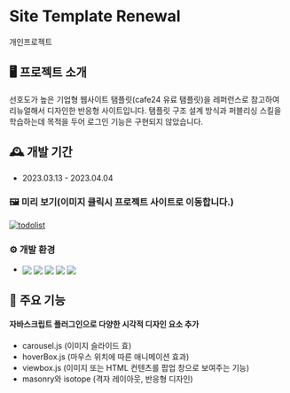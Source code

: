 # Site Template Renewal
개인프로젝트

## 🖥️ 프로젝트 소개
선호도가 높은 기업형 웹사이트 탬플릿(cafe24 유료 탬플릿)을 레퍼런스로 참고하여 리뉴얼해서 디자인한 반응형 사이트입니다.
탬플릿 구조 설계 방식과 퍼블리싱 스킬을 학습하는데 목적을 두어 로그인 기능은 구현되지 않았습니다. 
<br>

## 🕰️ 개발 기간
* 2023.03.13 - 2023.04.04

### 🖼️ 미리 보기(이미지 클릭시 프로젝트 사이트로 이동합니다.)
[![todolist](https://file.notion.so/f/s/634a9930-20a0-49ae-9d7c-7d1840968458/sitetemplate.gif?id=37cecf6c-86e8-48be-a552-4745ea09cdcd&table=block&spaceId=c27fd0d8-39d6-4196-a8f4-dab934ac5eab&expirationTimestamp=1687365543362&signature=iUg32UgCk69tHJV5B0N-wLQ-M4NtELGuAqmPuo1Xv38)](http://goongdoong.dothome.co.kr/sitetemplate)

### ⚙️ 개발 환경
- <img valign="middle" src="https://img.shields.io/badge/XAMPP-FB7A24?style=for-the-badge&logo=XAMPP&logoColor=white"> <img valign="middle" src="https://img.shields.io/badge/PHP-777BB4?style=for-the-badge&logo=PHP&logoColor=white"> <img valign="middle" src="https://img.shields.io/badge/HTML5-E34F26?style=for-the-badge&logo=HTML5&logoColor=white"> <img valign="middle" src="https://img.shields.io/badge/jquery-0769AD?style=for-the-badge&logo=jquery&logoColor=white"> <img valign="middle" src="https://img.shields.io/badge/css3-1572B6?style=for-the-badge&logo=css3&logoColor=white">

## 📌 주요 기능
#### 자바스크립트 플러그인으로 다양한 시각적 디자인 요소 추가
- carousel.js (이미지 슬라이드 효)
- hoverBox.js (마우스 위치에 따른 애니메이션 효과)
- viewbox.js (이미지 또는 HTML 컨텐츠를 팝업 창으로 보여주는 기능)
- masonry와 isotope (격자 레이아웃, 반응형 디자인)
